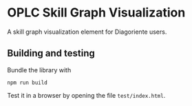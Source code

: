 # OPLC Skill Graph Visualization

A skill graph visualization element for Diagoriente users.


## Building and testing

Bundle the library with

```
npm run build
```

Test it in a browser by opening the file `test/index.html`.


